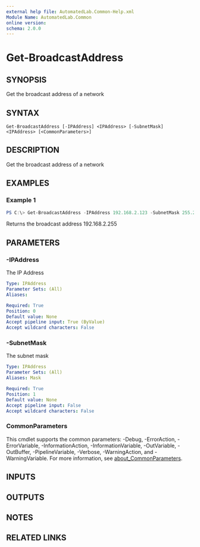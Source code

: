 ```yaml
---
external help file: AutomatedLab.Common-Help.xml
Module Name: AutomatedLab.Common
online version:
schema: 2.0.0
---
```


# Get-BroadcastAddress

## SYNOPSIS

Get the broadcast address of a network

## SYNTAX

```
Get-BroadcastAddress [-IPAddress] <IPAddress> [-SubnetMask] <IPAddress> [<CommonParameters>]
```

## DESCRIPTION

Get the broadcast address of a network

## EXAMPLES

### Example 1
```powershell
PS C:\> Get-BroadcastAddress -IPAddress 192.168.2.123 -SubnetMask 255.255.255.0
```

Returns the broadcast address 192.168.2.255

## PARAMETERS

### -IPAddress

The IP Address

```yaml
Type: IPAddress
Parameter Sets: (All)
Aliases:

Required: True
Position: 0
Default value: None
Accept pipeline input: True (ByValue)
Accept wildcard characters: False
```

### -SubnetMask

The subnet mask

```yaml
Type: IPAddress
Parameter Sets: (All)
Aliases: Mask

Required: True
Position: 1
Default value: None
Accept pipeline input: False
Accept wildcard characters: False
```

### CommonParameters
This cmdlet supports the common parameters: -Debug, -ErrorAction, -ErrorVariable, -InformationAction, -InformationVariable, -OutVariable, -OutBuffer, -PipelineVariable, -Verbose, -WarningAction, and -WarningVariable. For more information, see [about_CommonParameters](http://go.microsoft.com/fwlink/?LinkID=113216).

## INPUTS

## OUTPUTS

## NOTES

## RELATED LINKS
